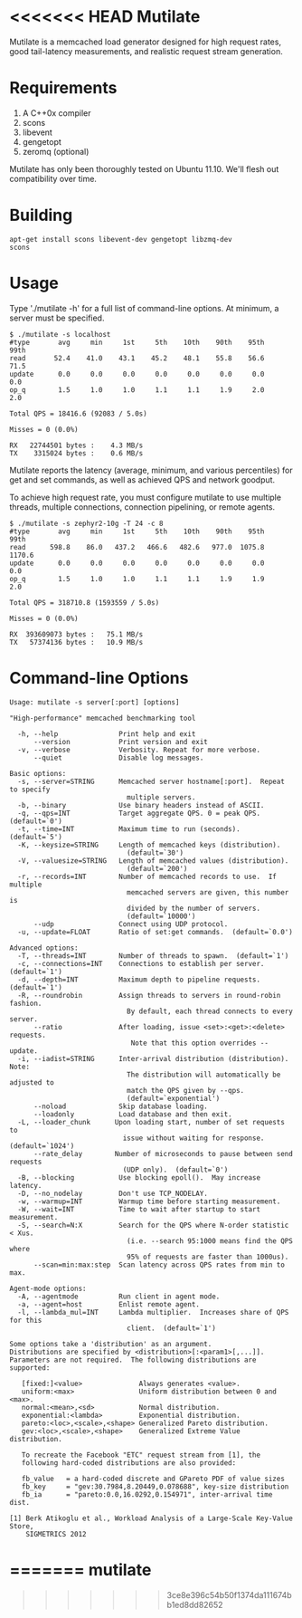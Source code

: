 <<<<<<< HEAD
Mutilate
========

Mutilate is a memcached load generator designed for high request
rates, good tail-latency measurements, and realistic request stream
generation.

Requirements
============

1. A C++0x compiler
2. scons
3. libevent
4. gengetopt
5. zeromq (optional)

Mutilate has only been thoroughly tested on Ubuntu 11.10.  We'll flesh
out compatibility over time.

Building
========

    apt-get install scons libevent-dev gengetopt libzmq-dev
    scons

Usage
=====

Type './mutilate -h' for a full list of command-line options.  At
minimum, a server must be specified.

    $ ./mutilate -s localhost
    #type       avg     min     1st     5th    10th    90th    95th    99th
    read       52.4    41.0    43.1    45.2    48.1    55.8    56.6    71.5
    update      0.0     0.0     0.0     0.0     0.0     0.0     0.0     0.0
    op_q        1.5     1.0     1.0     1.1     1.1     1.9     2.0     2.0
    
    Total QPS = 18416.6 (92083 / 5.0s)
    
    Misses = 0 (0.0%)
    
    RX   22744501 bytes :    4.3 MB/s
    TX    3315024 bytes :    0.6 MB/s

Mutilate reports the latency (average, minimum, and various
percentiles) for get and set commands, as well as achieved QPS and
network goodput.

To achieve high request rate, you must configure mutilate to use
multiple threads, multiple connections, connection pipelining, or
remote agents.

    $ ./mutilate -s zephyr2-10g -T 24 -c 8
    #type       avg     min     1st     5th    10th    90th    95th    99th
    read      598.8    86.0   437.2   466.6   482.6   977.0  1075.8  1170.6
    update      0.0     0.0     0.0     0.0     0.0     0.0     0.0     0.0
    op_q        1.5     1.0     1.0     1.1     1.1     1.9     1.9     2.0
    
    Total QPS = 318710.8 (1593559 / 5.0s)
    
    Misses = 0 (0.0%)
    
    RX  393609073 bytes :   75.1 MB/s
    TX   57374136 bytes :   10.9 MB/s

Command-line Options
====================

    Usage: mutilate -s server[:port] [options]
    
    "High-performance" memcached benchmarking tool

      -h, --help               Print help and exit
          --version            Print version and exit
      -v, --verbose            Verbosity. Repeat for more verbose.
          --quiet              Disable log messages.
    
    Basic options:
      -s, --server=STRING      Memcached server hostname[:port].  Repeat to specify
                                 multiple servers.
      -b, --binary             Use binary headers instead of ASCII.                      
      -q, --qps=INT            Target aggregate QPS. 0 = peak QPS.  (default=`0')
      -t, --time=INT           Maximum time to run (seconds).  (default=`5')
      -K, --keysize=STRING     Length of memcached keys (distribution).
                                 (default=`30')
      -V, --valuesize=STRING   Length of memcached values (distribution).
                                 (default=`200')
      -r, --records=INT        Number of memcached records to use.  If multiple
                                 memcached servers are given, this number is
                                 divided by the number of servers.
                                 (default=`10000')
          --udp                Connect using UDP protocol.       
      -u, --update=FLOAT       Ratio of set:get commands.  (default=`0.0')
    
    Advanced options:
      -T, --threads=INT        Number of threads to spawn.  (default=`1')
      -c, --connections=INT    Connections to establish per server.  (default=`1')
      -d, --depth=INT          Maximum depth to pipeline requests.  (default=`1')
      -R, --roundrobin         Assign threads to servers in round-robin fashion.
                                 By default, each thread connects to every server.
          --ratio              After loading, issue <set>:<get>:<delete> requests. 
                                  Note that this option overrides --update.
      -i, --iadist=STRING      Inter-arrival distribution (distribution).  Note:
                                 The distribution will automatically be adjusted to
                                 match the QPS given by --qps.
                                 (default=`exponential')
          --noload             Skip database loading.
          --loadonly           Load database and then exit.
      -L, --loader_chunk      Upon loading start, number of set requests to
                                issue without waiting for response.  (default=`1024') 
          --rate_delay        Number of microseconds to pause between send requests
                                (UDP only).  (default=`0')
      -B, --blocking           Use blocking epoll().  May increase latency.
      -D, --no_nodelay         Don't use TCP_NODELAY.
      -w, --warmup=INT         Warmup time before starting measurement.
      -W, --wait=INT           Time to wait after startup to start measurement.
      -S, --search=N:X         Search for the QPS where N-order statistic < Xus.
                                 (i.e. --search 95:1000 means find the QPS where
                                 95% of requests are faster than 1000us).
          --scan=min:max:step  Scan latency across QPS rates from min to max.
    
    Agent-mode options:
      -A, --agentmode          Run client in agent mode.
      -a, --agent=host         Enlist remote agent.
      -l, --lambda_mul=INT     Lambda multiplier.  Increases share of QPS for this
                                 client.  (default=`1')
    
    Some options take a 'distribution' as an argument.
    Distributions are specified by <distribution>[:<param1>[,...]].
    Parameters are not required.  The following distributions are supported:
    
       [fixed:]<value>              Always generates <value>.
       uniform:<max>                Uniform distribution between 0 and <max>.
       normal:<mean>,<sd>           Normal distribution.
       exponential:<lambda>         Exponential distribution.
       pareto:<loc>,<scale>,<shape> Generalized Pareto distribution.
       gev:<loc>,<scale>,<shape>    Generalized Extreme Value distribution.
    
       To recreate the Facebook "ETC" request stream from [1], the
       following hard-coded distributions are also provided:
    
       fb_value   = a hard-coded discrete and GPareto PDF of value sizes
       fb_key     = "gev:30.7984,8.20449,0.078688", key-size distribution
       fb_ia      = "pareto:0.0,16.0292,0.154971", inter-arrival time dist.
    
    [1] Berk Atikoglu et al., Workload Analysis of a Large-Scale Key-Value Store,
        SIGMETRICS 2012
=======
mutilate
========
>>>>>>> 3ce8e396c54b50f1374da111674bb1ed8dd82652
